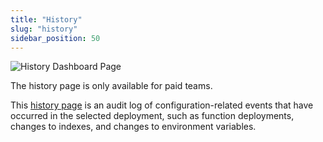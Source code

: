 ```yaml
---
title: "History"
slug: "history"
sidebar_position: 50
---
```


![History Dashboard Page](/screenshots/history.png)

<Admonition type="info">

The history page is only available for paid teams.

</Admonition>

This [history page](https://dashboard.convex.dev/deployment/history) is an audit
log of configuration-related events that have occurred in the selected
deployment, such as function deployments, changes to indexes, and changes to
environment variables.
